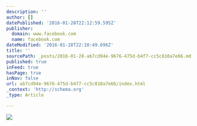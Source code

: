```yaml
---
description: ''
author: []
datePublished: '2016-01-28T22:12:59.595Z'
publisher:
  domain: www.facebook.com
  name: facebook.com
dateModified: '2016-01-28T22:10:49.696Z'
title: ''
sourcePath: _posts/2016-01-28-ab7cd94e-9676-475d-b4f7-cc5c810a7e66.md
published: true
inFeed: true
hasPage: true
inNav: false
url: ab7cd94e-9676-475d-b4f7-cc5c810a7e66/index.html
_context: 'http://schema.org'
_type: Article

---
```

![](https://scontent-sjc2-1.xx.fbcdn.net/hphotos-xaf1/t31.0-8/11002710_10205488989200125_994450772704196255_o.jpg)